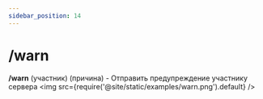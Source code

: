 ```yaml
---
sidebar_position: 14
---
```


# /warn

**/warn** (участник) (причина) - Отправить предупреждение участнику сервера
<img src={require('@site/static/examples/warn.png').default} />
